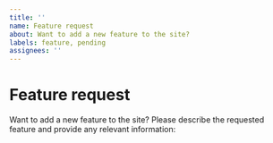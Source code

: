 ```yaml
---
title: ''
name: Feature request
about: Want to add a new feature to the site?
labels: feature, pending 
assignees: ''
---
```


# Feature request

Want to add a new feature to the site? Please describe the requested feature and provide any relevant information:
